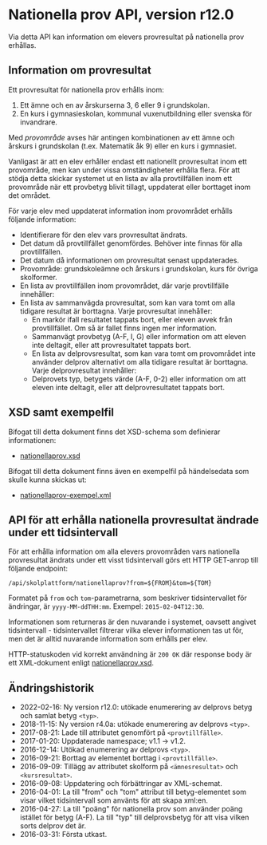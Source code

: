 Nationella prov API, version r12.0
================================
Via detta API kan information om elevers provresultat på nationella prov erhållas.

Information om provresultat
--------------------------------------
Ett provresultat för nationella prov erhålls inom:

1. Ett ämne och en av årskurserna 3, 6 eller 9 i grundskolan.
2. En kurs i gymnasieskolan, kommunal vuxenutbildning eller svenska för invandrare.

Med _provområde_ avses här antingen kombinationen av ett ämne och årskurs i grundskolan (t.ex. Matematik åk 9) eller en kurs i gymnasiet.

Vanligast är att en elev erhåller endast ett nationellt provresultat inom ett provområde, men kan under vissa omständigheter erhålla flera. För att stödja detta skickar systemet ut en lista av alla provtillfällen inom ett provområde när ett provbetyg blivit tillagt, uppdaterat eller borttaget inom det området.

För varje elev med uppdaterat information inom provområdet erhålls följande information:

- Identifierare för den elev vars provresultat ändrats.
- Det datum då provtillfället genomfördes. Behöver inte finnas för alla provtillfällen.
- Det datum då informationen om provresultat senast uppdaterades.
- Provområde: grundskoleämne och årskurs i grundskolan, kurs för övriga skolformer.
- En lista av provtillfällen inom provområdet, där varje provtillfälle innehåller:
- En lista av sammanvägda provresultat, som kan vara tomt om alla tidigare resultat är borttagna. Varje provresultat innehåller:
	- En markör ifall resultatet tappats bort, eller eleven avvek från provtillfället. Om så är fallet finns ingen mer information.
	- Sammanvägt provbetyg (A-F, I, G) eller information om att eleven inte deltagit, eller att provresultatet tappats bort.
	- En lista av delprovsresultat, som kan vara tomt om provområdet inte använder delprov alternativt om alla tidigare resultat är borttagna. Varje delprovresultat innehåller:
	- Delprovets typ, betygets värde (A-F, 0-2) eller information om att eleven inte deltagit, eller att delprovresultatet tappats bort.

XSD samt exempelfil
-------------------
Bifogat till detta dokument finns det XSD-schema som definierar informationen:
- [nationellaprov.xsd](nationellaprov.xsd)

Bifogat till detta dokument finns även en exempelfil på händelsedata som skulle kunna skickas ut:
- [nationellaprov-exempel.xml](nationellaprov-exempel.xml)

API för att erhålla nationella provresultat ändrade under ett tidsintervall
---------------------------------------------------------------------------
För att erhålla information om alla elevers provområden vars nationella provresultat ändrats under ett visst tidsintervall görs ett HTTP GET-anrop till följande endpoint:

    /api/skolplattform/nationellaprov?from=${FROM}&tom=${TOM}

Formatet på `from` och `tom`-parametrarna, som beskriver tidsintervallet för ändringar, är `yyyy-MM-ddTHH:mm`. Exempel: `2015-02-04T12:30`.

Informationen som returneras är den nuvarande i systemet, oavsett angivet tidsintervall - tidsintervallet filtrerar vilka elever informationen tas ut för, men det är alltid nuvarande information som erhålls per elev.

HTTP-statuskoden vid korrekt användning är `200 OK` där response body är ett XML-dokument enligt [nationellaprov.xsd](nationellaprov.xsd).

Ändringshistorik
----------------
- 2022-02-16: Ny version r12.0: utökade enumerering av delprovs betyg och samlat betyg `<typ>`.
- 2018-11-15: Ny version r4.0a: utökade enumerering av delprovs `<typ>`.
- 2017-08-21: Lade till attributet genomfört på `<provtillfälle>`.
- 2017-01-20: Uppdaterade namespace; v1.1 -> v1.2.
- 2016-12-14: Utökad enumerering av delprovs `<typ>`.
- 2016-09-21: Borttag av elementet borttag i `<provtillfälle>`.
- 2016-09-09: Tillägg av attributet skolform på `<ämnesresultat>` och `<kursresultat>`.
- 2016-09-08: Uppdatering och förbättringar av XML-schemat.
- 2016-04-01: La till "from" och "tom" attribut till betyg-elementet som visar vilket tidsintervall som använts för att skapa xml:en.
- 2016-04-27: La till "poäng" för nationella prov som använder poäng istället för betyg (A-F). La till "typ" till delprovsbetyg för att visa vilken sorts delprov det är.
- 2016-03-31: Första utkast.
